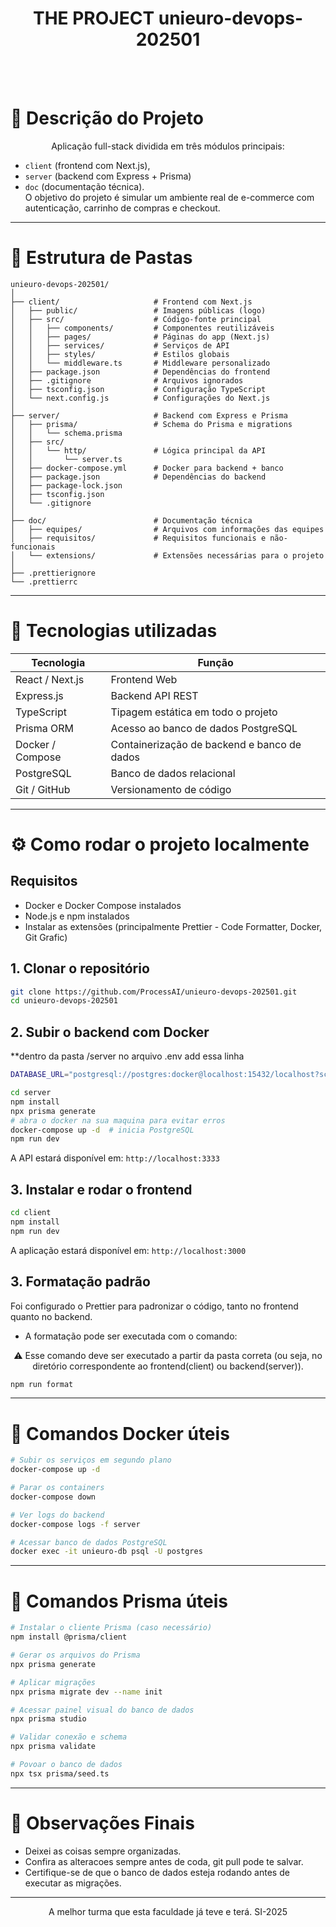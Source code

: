 
<h1 align="center">THE PROJECT unieuro-devops-202501 </h1>
<br>
<br>

# 🔹 Descrição do Projeto

<p align="center">
Aplicação full-stack dividida em três módulos principais: 

- `client` (frontend com Next.js), 
- `server` (backend com Express + Prisma) 
- `doc` (documentação técnica). <br>
O objetivo do projeto é simular um ambiente real de e-commerce com autenticação, carrinho de compras e checkout.</p>

---

# 📁 Estrutura de Pastas

```
unieuro-devops-202501/
│
├── client/                     # Frontend com Next.js
│   ├── public/                 # Imagens públicas (logo)
│   ├── src/                    # Código-fonte principal
│   │   ├── components/         # Componentes reutilizáveis
│   │   ├── pages/              # Páginas do app (Next.js)
│   │   ├── services/           # Serviços de API
│   │   ├── styles/             # Estilos globais
│   │   └── middleware.ts       # Middleware personalizado
│   ├── package.json            # Dependências do frontend
│   ├── .gitignore              # Arquivos ignorados
│   ├── tsconfig.json           # Configuração TypeScript
│   └── next.config.js          # Configurações do Next.js
│
├── server/                     # Backend com Express e Prisma
│   ├── prisma/                 # Schema do Prisma e migrations
│   │   └── schema.prisma
│   ├── src/
│   │   └── http/               # Lógica principal da API
│   │       └── server.ts
│   ├── docker-compose.yml      # Docker para backend + banco
│   ├── package.json            # Dependências do backend
│   ├── package-lock.json
│   ├── tsconfig.json
│   └── .gitignore
│
├── doc/                        # Documentação técnica
│   ├── equipes/                # Arquivos com informações das equipes
│   ├── requisitos/             # Requisitos funcionais e não-funcionais
│   └── extensions/             # Extensões necessárias para o projeto
│
├── .prettierignore
└── .prettierrc
```

---

# 🧠 Tecnologias utilizadas

| Tecnologia       | Função                                        |
|------------------|-----------------------------------------------|
| React / Next.js  | Frontend Web                                  |
| Express.js       | Backend API REST                              |
| TypeScript       | Tipagem estática em todo o projeto            |
| Prisma ORM       | Acesso ao banco de dados PostgreSQL           |
| Docker / Compose | Containerização de backend e banco de dados   |
| PostgreSQL       | Banco de dados relacional                     |
| Git / GitHub     | Versionamento de código                       |

---



# ⚙️ Como rodar o projeto localmente

## Requisitos
- Docker e Docker Compose instalados
- Node.js e npm instalados
- Instalar as extensões (principalmente  Prettier - Code Formatter, Docker, Git Grafic)

## 1. Clonar o repositório

```bash
git clone https://github.com/ProcessAI/unieuro-devops-202501.git
cd unieuro-devops-202501
```

## 2. Subir o backend com Docker

**dentro da pasta /server no arquivo .env add essa linha 
```bash 
DATABASE_URL="postgresql://postgres:docker@localhost:15432/localhost?schema=public"
```

```bash
cd server
npm install
npx prisma generate
# abra o docker na sua maquina para evitar erros
docker-compose up -d  # inicia PostgreSQL
npm run dev
```

A API estará disponível em: `http://localhost:3333`

## 3. Instalar e rodar o frontend

```bash
cd client
npm install
npm run dev
```

A aplicação estará disponível em: `http://localhost:3000`

## 3. Formatação padrão

Foi configurado o Prettier para padronizar o código, tanto no frontend quanto no backend. <br>
- A formatação pode ser executada com o comando:
<p align="center">⚠️ Esse comando deve ser executado a partir da pasta correta (ou seja, no diretório correspondente ao frontend(client) ou backend(server)).</p>

```bash
npm run format
```

---

# 🐳 Comandos Docker úteis

```bash
# Subir os serviços em segundo plano
docker-compose up -d

# Parar os containers
docker-compose down

# Ver logs do backend
docker-compose logs -f server

# Acessar banco de dados PostgreSQL
docker exec -it unieuro-db psql -U postgres
```

---

# 🧬 Comandos Prisma úteis

```bash
# Instalar o cliente Prisma (caso necessário)
npm install @prisma/client

# Gerar os arquivos do Prisma
npx prisma generate

# Aplicar migrações
npx prisma migrate dev --name init

# Acessar painel visual do banco de dados
npx prisma studio

# Validar conexão e schema
npx prisma validate

# Povoar o banco de dados
npx tsx prisma/seed.ts
```

---

# 📝 Observações Finais

- Deixei as coisas sempre organizadas.
- Confira as alteracoes sempre antes de coda, git pull pode te salvar.
- Certifique-se de que o banco de dados esteja rodando antes de executar as migrações.

---
<p align="center">
A melhor turma que esta faculdade já teve e terá. SI-2025</p>